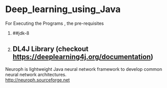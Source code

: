 # Deep_learning_using_Java
For Executing the Programs , the pre-requisites
1. ##jdk-8 
2. ## DL4J Library (checkout https://deeplearning4j.org/documentation)

Neuroph is lightweight Java neural network framework to develop common neural network architectures.   
http://neuroph.sourceforge.net
